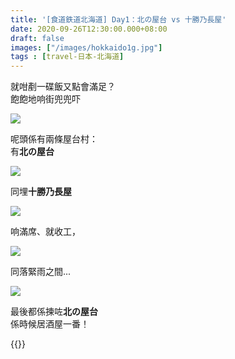 ```yaml
---
title: '[食道鉄道北海道] Day1：北の屋台 vs 十勝乃長屋'
date: 2020-09-26T12:30:00.000+08:00
draft: false
images: ["/images/hokkaido1g.jpg"]
tags : [travel-日本-北海道]
---
```


就咁剷一碟飯又點會滿足？  
飽飽地响街兜兜吓  

![](/images/hokkaido1g1.jpg)

呢頭係有兩條屋台村：  
有**北の屋台**  

![](/images/hokkaido1g2.jpg)

同埋**十勝乃長屋**  

![](/images/hokkaido1g3.jpg)

响滿席、就收工，

![](/images/karigurashi018.jpg)

同落緊雨之間...

![](/images/hokkaido1g.jpg)

最後都係揀咗**北の屋台**  
係時候居酒屋一番！
  
  
{{<hokkaido>}}
